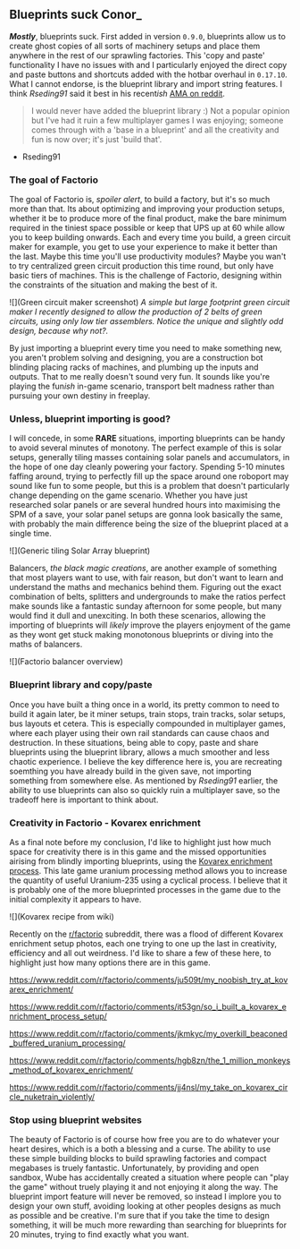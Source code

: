 ## Blueprints suck <author>Conor_</author>

***Mostly***, blueprints suck. First added in version `0.9.0`, blueprints allow us to create ghost copies of all sorts of machinery setups and place them anywhere in the rest of our sprawling factories. This 'copy and paste' functionality I have no issues with and I particularly enjoyed the direct copy and paste buttons and shortcuts added with the hotbar overhaul in `0.17.10`. What I cannot endorse, is the blueprint library and import string features. I think *Rseding91* said it best in his recent*ish* [AMA on reddit](https://www.reddit.com/r/factorio/comments/in5d3i/developer_technicaloriented_ama/g45ay4e?utm_source=share&utm_medium=web2x&context=3).

> I would never have added the blueprint library :) Not a popular opinion but I've had it ruin a few multiplayer games I was enjoying; someone comes through with a 'base in a blueprint' and all the creativity and fun is now over; it's just 'build that'.
- Rseding91

### The goal of Factorio

The goal of Factorio is, *spoiler alert*, to build a factory, but it's so much more than that. Its about optimizing and improving your production setups, whether it be to produce more of the final product, make the bare minimum required in the tiniest space possible or keep that UPS up at 60 while allow you to keep building onwards. Each and every time you build, a green circuit maker for example, you get to use your experience to make it better than the last. Maybe this time you'll use productivity modules? Maybe you wan't to try centralized green circuit production this time round, but only have basic tiers of machines. This is the challenge of Factorio, designing within the constraints of the situation and making the best of it.

![](Green circuit maker screenshot)
*A simple but large footprint green circuit maker I recently designed to allow the production of 2 belts of green circuits, using only low tier assemblers. Notice the unique and slightly odd design, because why not?.*

By just importing a blueprint every time you need to make something new, you aren't problem solving and designing, you are a construction bot blinding placing racks of machines, and plumbing up the inputs and outputs. That to me really doesn't sound very fun. It sounds like you're playing the fun*ish* in-game scenario, transport belt madness rather than pursuing your own destiny in freeplay.

### Unless, blueprint importing is good?

I will concede, in some **RARE** situations, importing blueprints can be handy to avoid several minutes of monotony. The perfect example of this is solar setups, generally tiling masses containing solar panels and accumulators, in the hope of one day cleanly powering your factory. Spending 5-10 minutes faffing around, trying to perfectly fill up the space around one roboport may sound like fun to some people, but this is a problem that doesn't particularly change depending on the game scenario. Whether you have just researched solar panels or are several hundred hours into maximising the SPM of a save, your solar panel setups are gonna look basically the same, with probably the main difference being the size of the blueprint placed at a single time.

![](Generic tiling Solar Array blueprint)

Balancers, *the black magic creations*, are another example of something that most players want to use, with fair reason, but don't want to learn and understand the maths and mechanics behind them. Figuring out the exact combination of belts, splitters and undergrounds to make the ratios perfect make sounds like a fantastic sunday afternoon for some people, but many would find it dull and unexciting. In both these scenarios, allowing the importing of blueprints will *likely* improve the players enjoyment of the game as they wont get stuck making monotonous blueprints or diving into the maths of balancers.

![](Factorio balancer overview)

### Blueprint library and copy/paste

Once you have built a thing once in a world, its pretty common to need to build it again later, be it miner setups, train stops, train tracks, solar setups, bus layouts et cetera. This is especially compounded in multiplayer games, where each player using their own rail standards can cause chaos and destruction. In these situations, being able to copy, paste and share blueprints using the blueprint library, allows a much smoother and less chaotic experience. I believe the key difference here is, you are recreating soemthing you have already build in the given save, not importing something from somewhere else. As mentioned by *Rseding91* earlier, the ability to use blueprints can also so quickly ruin a multiplayer save, so the tradeoff here is important to think about.

### Creativity in Factorio - Kovarex enrichment

As a final note before my conclusion, I'd like to highlight just how much space for creativity there is in this game and the missed opportunities airising from blindly importing blueprints, using the [Kovarex enrichment process](https://wiki.factorio.com/Kovarex_enrichment_process). This late game uranium processing method allows you to increase the quantity of useful Uranium-235 using a cyclical process. I believe that it is probably one of the more blueprinted processes in the game due to the initial complexity it appears to have.

![](Kovarex recipe from wiki)

Recently on the [r/factorio](https://www.reddit.com/r/factorio/) subreddit, there was a flood of different Kovarex enrichment setup photos, each one trying to one up the last in creativity, efficiency and all out weirdness. I'd like to share a few of these here, to highlight just how many options there are in this game.

https://www.reddit.com/r/factorio/comments/ju509t/my_noobish_try_at_kovarex_enrichment/

https://www.reddit.com/r/factorio/comments/it53gn/so_i_built_a_kovarex_enrichment_process_setup/

https://www.reddit.com/r/factorio/comments/jkmkyc/my_overkill_beaconed_buffered_uranium_processing/

https://www.reddit.com/r/factorio/comments/hgb8zn/the_1_million_monkeys_method_of_kovarex_enrichment/

https://www.reddit.com/r/factorio/comments/jj4nsl/my_take_on_kovarex_circle_nuketrain_violently/

### Stop using blueprint websites

The beauty of Factorio is of course how free you are to do whatever your heart desires, which is a both a blessing and a curse. The ability to use these simple building blocks to build sprawling factories and compact megabases is truely fantastic. Unfortunately, by providing and open sandbox, Wube has accidentally created a situation where people can "play the game" without truely playing it and not enjoying it along the way. The blueprint import feature will never be removed, so instead I implore you to design your own stuff, avoiding looking at other peoples designs as much as possible and be creative. I'm sure that if you take the time to design something, it will be much more rewarding than searching for blueprints for 20 minutes, trying to find exactly what you want.
